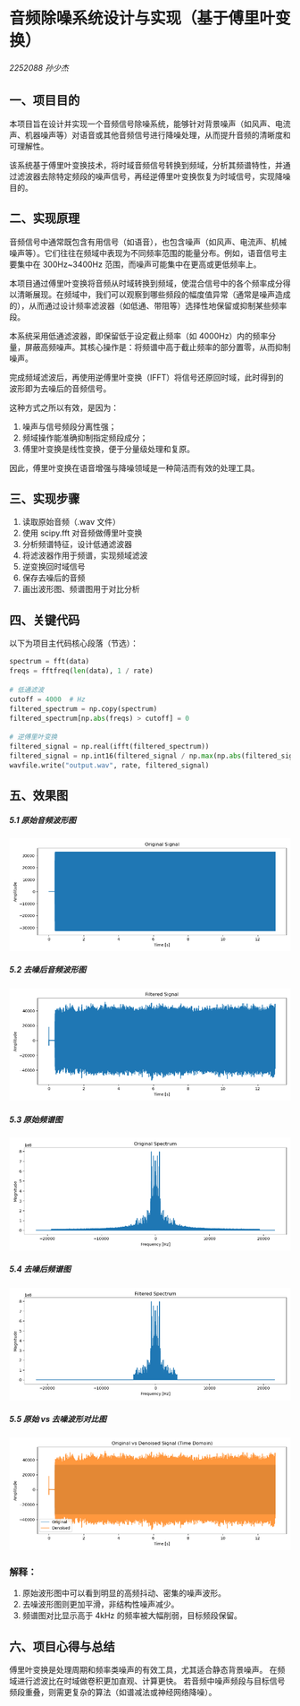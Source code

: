 # 音频除噪系统设计与实现（基于傅里叶变换）

###### 2252088 孙少杰

## 一、项目目的

本项目旨在设计并实现一个音频信号除噪系统，能够针对背景噪声（如风声、电流声、机器噪声等）对语音或其他音频信号进行降噪处理，从而提升音频的清晰度和可理解性。

该系统基于傅里叶变换技术，将时域音频信号转换到频域，分析其频谱特性，并通过滤波器去除特定频段的噪声信号，再经逆傅里叶变换恢复为时域信号，实现降噪目的。

## 二、实现原理

音频信号中通常既包含有用信号（如语音），也包含噪声（如风声、电流声、机械噪声等）。它们往往在频域中表现为不同频率范围的能量分布。例如，语音信号主要集中在 300Hz~3400Hz 范围，而噪声可能集中在更高或更低频率上。

本项目通过傅里叶变换将音频从时域转换到频域，使混合信号中的各个频率成分得以清晰展现。在频域中，我们可以观察到哪些频段的幅度值异常（通常是噪声造成的），从而通过设计频率滤波器（如低通、带阻等）选择性地保留或抑制某些频率段。

本系统采用低通滤波器，即保留低于设定截止频率（如 4000Hz）内的频率分量，屏蔽高频噪声。其核心操作是：将频谱中高于截止频率的部分置零，从而抑制噪声。

完成频域滤波后，再使用逆傅里叶变换（IFFT）将信号还原回时域，此时得到的波形即为去噪后的音频信号。

这种方式之所以有效，是因为：
1. 噪声与信号频段分离性强；
2. 频域操作能准确抑制指定频段成分；
3. 傅里叶变换是线性变换，便于分量级处理和复原。

因此，傅里叶变换在语音增强与降噪领域是一种简洁而有效的处理工具。

## 三、实现步骤

1.	读取原始音频（.wav 文件）
2.	使用 scipy.fft 对音频做傅里叶变换
3.	分析频谱特征，设计低通滤波器
4.	将滤波器作用于频谱，实现频域滤波
5.	逆变换回时域信号
6.	保存去噪后的音频
7.	画出波形图、频谱图用于对比分析

## 四、关键代码

以下为项目主代码核心段落（节选）：

```python
spectrum = fft(data)
freqs = fftfreq(len(data), 1 / rate)

# 低通滤波
cutoff = 4000  # Hz
filtered_spectrum = np.copy(spectrum)
filtered_spectrum[np.abs(freqs) > cutoff] = 0

# 逆傅里叶变换
filtered_signal = np.real(ifft(filtered_spectrum))
filtered_signal = np.int16(filtered_signal / np.max(np.abs(filtered_signal)) * 32767)
wavfile.write("output.wav", rate, filtered_signal)
```
## 五、效果图

##### 5.1 原始音频波形图

![](original_signal.png)

##### 5.2 去噪后音频波形图

![](filtered_signal.png)

##### 5.3 原始频谱图

![](original_spectrum.png)

##### 5.4 去噪后频谱图

![](filtered_spectrum.png)

##### 5.5 原始 vs 去噪波形对比图

![](compare_signal.png)

### 解释：

1. 原始波形图中可以看到明显的高频抖动、密集的噪声波形。
2. 去噪波形图则更加平滑，非结构性噪声减少。
3. 频谱图对比显示高于 4kHz 的频率被大幅削弱，目标频段保留。



## 六、项目心得与总结

傅里叶变换是处理周期和频率类噪声的有效工具，尤其适合静态背景噪声。
在频域进行滤波比在时域做卷积更加直观、计算更快。
若音频中噪声频段与目标信号频段重叠，则需更复杂的算法（如谱减法或神经网络降噪）。

